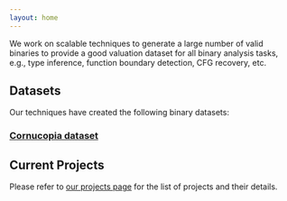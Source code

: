 ```yaml
---
layout: home
---
```


We work on scalable techniques to generate a large number of valid binaries to provide a good 
valuation dataset for all binary analysis tasks, e.g., type inference, function boundary detection, CFG recovery, etc.


## Datasets

Our techniques have created the following binary datasets:

### [Cornucopia dataset]()

## Current Projects

Please refer to [our projects page](./projects/) for the list of projects and their details.
